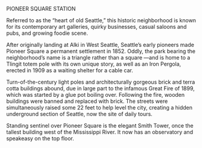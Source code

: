 PIONEER SQUARE STATION
 
Referred to as the “heart of old Seattle,” this historic neighborhood is known for its contemporary art galleries, quirky businesses, casual saloons and pubs, and growing foodie scene.
 
After originally landing at Alki in West Seattle, Seattle’s early pioneers made Pioneer Square a permanent settlement in 1852. Oddly, the park bearing the neighborhood’s name is a triangle rather than a square —and is home to a Tlingit totem pole with its own unique story, as well as an Iron Pergola, erected in 1909 as a waiting shelter for a cable car.
 
Turn-of-the-century light poles and architecturally gorgeous brick and terra cotta buildings abound, due in large part to the infamous Great Fire of 1899,  which was started by a glue pot boiling over. Following the fire, wooden buildings were banned and replaced with brick. The streets were simultaneously raised some 22 feet to help level the city, creating a hidden underground section of Seattle, now the site of daily tours. 
 
Standing sentinel over Pioneer Square is the elegant Smith Tower, once the tallest building west of the Mississippi River. It now has an observatory and speakeasy on the top floor.
